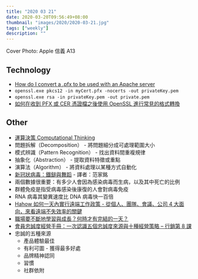```yaml
---
title: "2020 03 21"
date: 2020-03-20T09:56:49+08:00
thumbnail: "images/2020/2020-03-21.jpg"
tags: ["weekly"]
description: ""
---
```


Cover Photo: Apple 信義 A13

## Technology

* [How do I convert a .pfx to be used with an Apache server](https://www.entrustdatacard.com/knowledgebase/how-do-i-convert-a-pfx-to-be-used-with-an-apache-server)
 * `openssl.exe pkcs12 -in myCert.pfx -nocerts -out privateKey.pem`
 * `openssl.exe rsa -in privateKey.pem -out private.pem`
* [如何在收到 PFX 或 CER 憑證檔之後使用 OpenSSL 進行常見的格式轉換](https://blog.miniasp.com/post/2019/04/17/Convert-PFX-and-CER-format-using-OpenSSL)

## Other

* [運算決策 Computational Thinking](https://fc.bnext.com.tw/computational-thinking/)
 * 問題拆解（Decomposition） - 將問題細分成可處理範圍大小
 * 模式辨識（Pattern Recognition） - 找出資料間重複規律
 * 抽象化（Abstraction） - 提取資料特徵或重點
 * 演算法（Algorithm） - 將資料處理以某種方式自動化
* [新冠狀病毒：鐵鎚與舞蹈](https://medium.com/tomas-pueyo/2eb996f3efc0) - 譯者：范家銘
 * 兩個數據很重要：有多少人會因為感染病毒而生病，以及其中死亡的比例
 * 群體免疫是指受病毒感染後康復的人會對病毒免疫
 * RNA 病毒其變異速度比 DNA 病毒快一百倍
* [Hahow 如何一天內實行遠端工作政策 - 從個人、團隊、會議、公司 4 大面向，來看遠端不失效率的關鍵](https://blog.hahow.in/hahow-remote-work/)
* [職場要不斷地學習與成長？何時才有完結的一天？](https://www.darencademy.com/article/view/id/16675)
* [會員忠誠度經營手冊：一次認識五個忠誠度來源與十種經營策略 – 行銷第 8 課](https://newbiedigitalmarketing.wordpress.com/2019/02/15/會員忠誠度經營手冊：一次認識五個忠誠度來源與/)
 * 忠誠的五種來源
	 * 產品體驗最佳
	 * 有利可圖 - 獲得最多好處
	 * 品牌精神認同
	 * 習慣
	 * 社群依附
